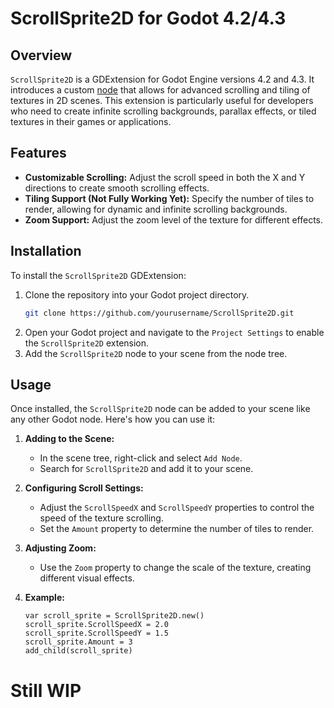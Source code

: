 # ScrollSprite2D for Godot 4.2/4.3

## Overview

`ScrollSprite2D` is a GDExtension for Godot Engine versions 4.2 and 4.3. It introduces a custom [node](https://docs.godotengine.org/en/stable/classes/class_node.html)  that allows for advanced scrolling and tiling of textures in 2D scenes. This extension is particularly useful for developers who need to create infinite scrolling backgrounds, parallax effects, or tiled textures in their games or applications.

## Features

- **Customizable Scrolling:** Adjust the scroll speed in both the X and Y directions to create smooth scrolling effects.
- **Tiling Support (Not Fully Working Yet):** Specify the number of tiles to render, allowing for dynamic and infinite scrolling backgrounds.
- **Zoom Support:** Adjust the zoom level of the texture for different effects.

## Installation

To install the `ScrollSprite2D` GDExtension:

1. Clone the repository into your Godot project directory.
    ```bash
    git clone https://github.com/yourusername/ScrollSprite2D.git
    ```
2. Open your Godot project and navigate to the `Project Settings` to enable the `ScrollSprite2D` extension.
3. Add the `ScrollSprite2D` node to your scene from the node tree.

## Usage

Once installed, the `ScrollSprite2D` node can be added to your scene like any other Godot node. Here's how you can use it:

1. **Adding to the Scene:**
   - In the scene tree, right-click and select `Add Node`.
   - Search for `ScrollSprite2D` and add it to your scene.

2. **Configuring Scroll Settings:**
   - Adjust the `ScrollSpeedX` and `ScrollSpeedY` properties to control the speed of the texture scrolling.
   - Set the `Amount` property to determine the number of tiles to render.

3. **Adjusting Zoom:**
   - Use the `Zoom` property to change the scale of the texture, creating different visual effects.

4. **Example:**
   ```gdscript
   var scroll_sprite = ScrollSprite2D.new()
   scroll_sprite.ScrollSpeedX = 2.0
   scroll_sprite.ScrollSpeedY = 1.5
   scroll_sprite.Amount = 3
   add_child(scroll_sprite)
# Still WIP 
